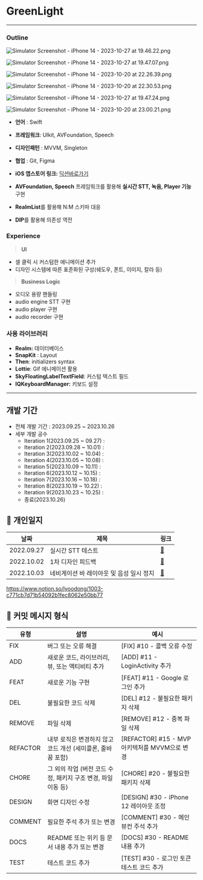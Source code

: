 # GreenLight
---

### O**utline**

![Simulator Screenshot - iPhone 14 - 2023-10-27 at 19.46.22.png](https://prod-files-secure.s3.us-west-2.amazonaws.com/f10ba715-b66d-41e7-8fe0-785d96f7142e/8044ac8b-2f6d-4be7-a06d-a6eabf4db1e7/Simulator_Screenshot_-_iPhone_14_-_2023-10-27_at_19.46.22.png)

![Simulator Screenshot - iPhone 14 - 2023-10-27 at 19.47.07.png](https://prod-files-secure.s3.us-west-2.amazonaws.com/f10ba715-b66d-41e7-8fe0-785d96f7142e/cb41e69f-7b80-454b-9a04-05a32d406593/Simulator_Screenshot_-_iPhone_14_-_2023-10-27_at_19.47.07.png)

![Simulator Screenshot - iPhone 14 - 2023-10-20 at 22.26.39.png](https://prod-files-secure.s3.us-west-2.amazonaws.com/f10ba715-b66d-41e7-8fe0-785d96f7142e/6c3e9ccf-5297-4bd8-b4f0-e9b09b7269cf/Simulator_Screenshot_-_iPhone_14_-_2023-10-20_at_22.26.39.png)

![Simulator Screenshot - iPhone 14 - 2023-10-20 at 22.30.53.png](https://prod-files-secure.s3.us-west-2.amazonaws.com/f10ba715-b66d-41e7-8fe0-785d96f7142e/ea11c60d-758f-4725-b772-eb11d26ea5b3/Simulator_Screenshot_-_iPhone_14_-_2023-10-20_at_22.30.53.png)

![Simulator Screenshot - iPhone 14 - 2023-10-27 at 19.47.24.png](https://prod-files-secure.s3.us-west-2.amazonaws.com/f10ba715-b66d-41e7-8fe0-785d96f7142e/d820a17e-87aa-4ab3-b932-9883027e2db5/Simulator_Screenshot_-_iPhone_14_-_2023-10-27_at_19.47.24.png)

![Simulator Screenshot - iPhone 14 - 2023-10-20 at 23.00.21.png](https://prod-files-secure.s3.us-west-2.amazonaws.com/f10ba715-b66d-41e7-8fe0-785d96f7142e/50d4b796-2a07-412b-81ad-04debbd29454/Simulator_Screenshot_-_iPhone_14_-_2023-10-20_at_23.00.21.png)

- **언어** : Swift
- **프레임워크**: UIkit, AVFoundation, Speech
- **디자인패턴** : MVVM, Singleton
- **협업** : Git, Figma
- **iOS 앱스토어 링크:** [딕션바로가기](https://www.notion.so/b0524f98433846f98e9cad8ddec4df8c?pvs=21)

- **AVFoundation, Speech** 프레임워크를 활용해 **실시간 STT, 녹음, Player 기능** 구현
- **RealmList**를 활용해 N:M 스키마 대응
- **DIP**를 활용해 의존성 역전

### Experience

> **UI**
> 
- 셀 클릭 시 커스텀한 에니메이션 추가
- 디자인 시스템에 따른 표준화된 구성(쉐도우, 폰트, 이미지, 칼라 등)

> **Business Logic**
> 
- 오디오 용량 핸들링
- audio engine STT 구현
- audio player 구현
- audio recorder 구현

### 사용 라이브러리

- **Realm:** 데이터베이스
- **SnapKit** : Layout
- **Then**: initializers syntax
- **Lottie**: Gif 에니메이션 활용
- **SkyFloatingLabelTextField**: 커스텀 텍스트 필드
- **IQKeyboardManager:** 키보드 설정

---


## 개발 기간
- 전체 개발 기간 : 2023.09.25 ~ 2023.10.26
- 세부 개발 공수
  - Iteration 1(2023.09.25 ~ 09.27) : 
  - Iteration 2(2023.09.28 ~ 10.01) :
  - Iteration 3(2023.10.02 ~ 10.04) :
  - Iteration 4(2023.10.05 ~ 10.08) :
  - Iteration 5(2023.10.09 ~ 10.11) :
  - Iteration 6(2023.10.12 ~ 10.15) :
  - Iteration 7(2023.10.16 ~ 10.18) :
  - Iteration 8(2023.10.19 ~ 10.22) :
  - Iteration 9(2023.10.23 ~ 10.25) :
  - 종료(2023.10.26)

## 📑 개인일지 
| 날짜 | 제목 | 링크 |
|----|----|----|
|2022.09.27| 실시간 STT 테스트 | [📄](https://www.notion.so/lyoodong/0927-cc4fe2a7580b4c30aec5b7bbf088f8e0#d890860f310f4212b167a0adff4a78b8) |
|2022.10.02| 1차 디자인 피드백 | [📄](https://www.notion.so/lyoodong/1002-9f6ab740a49040089487127a6fd0512a) |
|2022.10.03| 네비게이션 바 레이아웃 및 음성 일시 정지 | [📄](https://www.notion.so/lyoodong/1003-c771cb7d71b54092b1fec8062e50bb77) |

https://www.notion.so/lyoodong/1003-c771cb7d71b54092b1fec8062e50bb77


## 📒 커밋 메시지 형식

| 유형     | 설명                                                          | 예시                                     |
|----------|---------------------------------------------------------------|------------------------------------------|
| FIX      | 버그 또는 오류 해결                                           | [FIX] #10 - 콜백 오류 수정                |
| ADD      | 새로운 코드, 라이브러리, 뷰, 또는 액티비티 추가              | [ADD] #11 - LoginActivity 추가             |
| FEAT     | 새로운 기능 구현                                              | [FEAT] #11 - Google 로그인 추가             |
| DEL      | 불필요한 코드 삭제                                            | [DEL] #12 - 불필요한 패키지 삭제            |
| REMOVE   | 파일 삭제                                                     | [REMOVE] #12 - 중복 파일 삭제             |
| REFACTOR | 내부 로직은 변경하지 않고 코드 개선 (세미콜론, 줄바꿈 포함) | [REFACTOR] #15 - MVP 아키텍처를 MVVM으로 변경 |
| CHORE    | 그 외의 작업 (버전 코드 수정, 패키지 구조 변경, 파일 이동 등) | [CHORE] #20 - 불필요한 패키지 삭제          |
| DESIGN   | 화면 디자인 수정                                               | [DESIGN] #30 - iPhone 12 레이아웃 조정      |
| COMMENT  | 필요한 주석 추가 또는 변경                                     | [COMMENT] #30 - 메인 뷰컨 주석 추가         |
| DOCS     | README 또는 위키 등 문서 내용 추가 또는 변경                  | [DOCS] #30 - README 내용 추가              |
| TEST     | 테스트 코드 추가                                              | [TEST] #30 - 로그인 토큰 테스트 코드 추가  |


